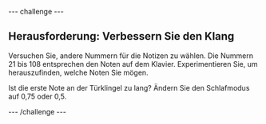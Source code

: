 \--- challenge \---

## Herausforderung: Verbessern Sie den Klang

Versuchen Sie, andere Nummern für die Notizen zu wählen. Die Nummern 21 bis 108 entsprechen den Noten auf dem Klavier. Experimentieren Sie, um herauszufinden, welche Noten Sie mögen.

Ist die erste Note an der Türklingel zu lang? Ändern Sie den Schlafmodus auf 0,75 oder 0,5.

\--- /challenge \---